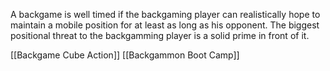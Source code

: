 A backgame is well timed if the backgaming player can realistically hope to maintain a mobile position for at least as long as his opponent. The biggest positional threat to the backgamming player is a solid prime in front of it.

[[Backgame Cube Action]]
[[Backgammon Boot Camp]]

